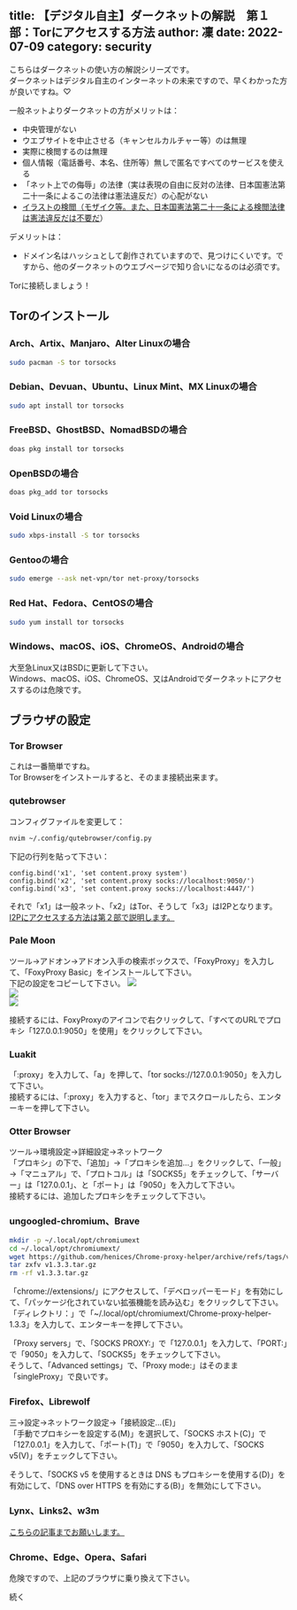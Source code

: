 title: 【デジタル自主】ダークネットの解説　第１部：Torにアクセスする方法
author: 凜
date: 2022-07-09
category: security
----
こちらはダークネットの使い方の解説シリーズです。\
ダークネットはデジタル自主のインターネットの未来ですので、早くわかった方が良いですね。♡

一般ネットよりダークネットの方がメリットは：
* 中央管理がない
* ウエブサイトを中止させる（キャンセルカルチャー等）のは無理
* 実際に検閲するのは無理
* 個人情報（電話番号、本名、住所等）無しで匿名ですべてのサービスを使える
* 「ネット上での侮辱」の法律（実は表現の自由に反対の法律、日本国憲法第二十一条によるこの法律は憲法違反だ）の心配がない
* [イラストの検閲（モザイク等。また、日本国憲法第二十一条による検閲法律は憲法違反だは不要だ](/blog/dejital-jisyu-censorship-law-is-illegal.xhtml)）

デメリットは：
* ドメイン名はハッシュとして創作されていますので、見つけにくいです。ですから、他のダークネットのウエブページで知り合いになるのは必須です。

Torに接続しましょう！

## Torのインストール

### Arch、Artix、Manjaro、Alter Linuxの場合

```sh
sudo pacman -S tor torsocks
```

### Debian、Devuan、Ubuntu、Linux Mint、MX Linuxの場合

```sh
sudo apt install tor torsocks
```

### FreeBSD、GhostBSD、NomadBSDの場合

```sh
doas pkg install tor torsocks
```

### OpenBSDの場合

```sh
doas pkg_add tor torsocks
```

### Void Linuxの場合

```sh
sudo xbps-install -S tor torsocks
```

### Gentooの場合

```sh
sudo emerge --ask net-vpn/tor net-proxy/torsocks
```

### Red Hat、Fedora、CentOSの場合

```sh
sudo yum install tor torsocks
```

### Windows、macOS、iOS、ChromeOS、Androidの場合

大至急Linux又はBSDに更新して下さい。\
Windows、macOS、iOS、ChromeOS、又はAndroidでダークネットにアクセスするのは危険です。

## ブラウザの設定

### Tor Browser

これは一番簡単ですね。\
Tor Browserをインストールすると、そのまま接続出来ます。

### qutebrowser

コンフィグファイルを変更して：

```sh
nvim ~/.config/qutebrowser/config.py
```

下記の行列を貼って下さい：

```
config.bind('x1', 'set content.proxy system')
config.bind('x2', 'set content.proxy socks://localhost:9050/')
config.bind('x3', 'set content.proxy socks://localhost:4447/')
```

それで「x1」は一般ネット、「x2」はTor、そうして「x3」はI2Pとなります。\
[I2Pにアクセスする方法は第２部で説明します。](/blog/darknet-2-i2p-access-way.xhtml)

### Pale Moon

ツール→アドオン→アドオン入手の検索ボックスで、「FoxyProxy」を入力して、「FoxyProxy Basic」をインストールして下さい。\
下記の設定をコピーして下さい。
![](https://ass.technicalsuwako.moe/Screenshot_20220709_192339.png)\
![](https://ass.technicalsuwako.moe/Screenshot_20220709_192424.png)\
![](https://ass.technicalsuwako.moe/Screenshot_20220709_192443.png)

接続するには、FoxyProxyのアイコンで右クリックして、「すべてのURLでプロキシ「127.0.0.1:9050」を使用」をクリックして下さい。

### Luakit

「:proxy」を入力して、「a」を押して、「tor socks://127.0.0.1:9050」を入力して下さい。\
接続するには、「:proxy」を入力すると、「tor」までスクロールしたら、エンターキーを押して下さい。

### Otter Browser

ツール→環境設定→詳細設定→ネットワーク\
「プロキシ」の下で、「追加」→「プロキシを追加…」をクリックして、「一般」→「マニュアル」で、「プロトコル」は「SOCKS5」をチェックして、「サーバー」は「127.0.0.1」、と「ポート」は「9050」を入力して下さい。\
接続するには、追加したプロキシをチェックして下さい。

### ungoogled-chromium、Brave

```sh
mkdir -p ~/.local/opt/chromiumext
cd ~/.local/opt/chromiumext/
wget https://github.com/henices/Chrome-proxy-helper/archive/refs/tags/v1.3.3.tar.gz
tar zxfv v1.3.3.tar.gz
rm -rf v1.3.3.tar.gz
```

「chrome://extensions/」にアクセスして、「デベロッパーモード」を有効にして、「パッケージ化されていない拡張機能を読み込む」をクリックして下さい。\
「ディレクトリ：」で「~/.local/opt/chromiumext/Chrome-proxy-helper-1.3.3」を入力して、エンターキーを押して下さい。

「Proxy servers」で、「SOCKS PROXY:」で「127.0.0.1」を入力して、「PORT:」で「9050」を入力して、「SOCKS5」をチェックして下さい。\
そうして、「Advanced settings」で、「Proxy mode:」はそのまま「singleProxy」で良いです。

### Firefox、Librewolf

三→設定→ネットワーク設定→「接続設定…(E)」\
「手動でプロキシーを設定する(M)」を選択して、「SOCKS ホスト(C)」で「127.0.0.1」を入力して、「ポート(T)」で「9050」を入力して、「SOCKS v5(V)」をチェックして下さい。

そうして、「SOCKS v5 を使用するときは DNS もプロキシーを使用する(D)」を有効にして、「DNS over HTTPS を有効にする(B)」を無効にして下さい。

### Lynx、Links2、w3m

[こちらの記事までお願いします。](https://technicalsuwako.moe/blog/lynx-tor-and-utf8-use-way/)

### Chrome、Edge、Opera、Safari

危険ですので、上記のブラウザに乗り換えて下さい。

続く

